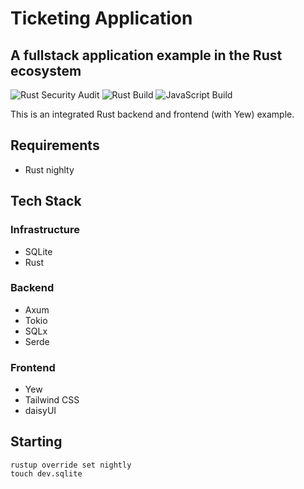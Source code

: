 # Ticketing Application

## A fullstack application example in the Rust ecosystem

![Rust Security Audit](https://github.com/auxiliaire/ticketing/actions/workflows/audit.yml/badge.svg)
![Rust Build](https://github.com/auxiliaire/ticketing/actions/workflows/general.yml/badge.svg)
![JavaScript Build](https://github.com/auxiliaire/ticketing/actions/workflows/npm.yml/badge.svg)

This is an integrated Rust backend and frontend (with Yew) example.

## Requirements

* Rust nighlty

## Tech Stack

### Infrastructure

* SQLite
* Rust

### Backend

* Axum
* Tokio
* SQLx
* Serde

### Frontend

* Yew
* Tailwind CSS
* daisyUI

## Starting

```
rustup override set nightly
touch dev.sqlite
```